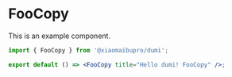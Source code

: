 <!--
 * @Author: Lee
 * @Date: 2023-11-11 15:39:50
 * @LastEditTime: 2023-11-11 18:28:27
 * @LastEditors: Lee
-->
# FooCopy

This is an example component.

```jsx
import { FooCopy } from '@xiaomaibupro/dumi';

export default () => <FooCopy title="Hello dumi! FooCopy" />;
```
